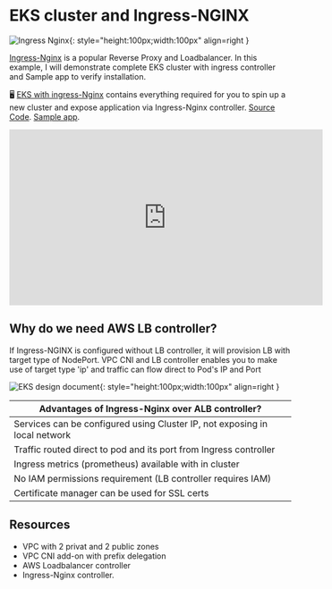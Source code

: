 # EKS cluster and Ingress-NGINX
![Ingress Nginx ](https://vettom-images.s3.eu-west-1.amazonaws.com/kubernetes/ingress-nginx.png){: style="height:100px;width:100px" align=right }

[Ingress-Nginx](https://github.com/kubernetes/ingress-nginx) is a popular Reverse Proxy and Loadbalancer. In this example, I will demonstrate complete EKS cluster with ingress controller and Sample app to verify installation.

:desktop_computer:  [EKS with ingress-Nginx](https://github.com/vettom/aws-eks-terraform/tree/main/EKS-Cluster-ingress) contains everything required for you to spin up a new cluster and expose application via Ingress-Nginx controller. [Source Code](https://github.com/vettom/aws-eks-terraform/tree/main/EKS-Cluster-ingress). [Sample app](https://github.com/vettom/aws-eks-terraform/tree/main/EKS-Cluster-ingress/Sample-app).

<iframe width="560" height="315" src="https://www.youtube.com/embed/0QhY-QTVSfw?si=WO48SN2AfH_6Zbgu" title="EKS Ingress-Nginx" frameborder="0" allow="accelerometer; autoplay; clipboard-write; encrypted-media; gyroscope; picture-in-picture; web-share" referrerpolicy="strict-origin-when-cross-origin" allowfullscreen></iframe>

## Why do we need AWS LB controller?
If Ingress-NGINX is configured without LB controller, it will provision LB with target type of NodePort. VPC CNI and LB controller enables you to make use of target type 'ip' and traffic can flow direct to Pod's IP and Port

![EKS design document ](https://vettom-images.s3.eu-west-1.amazonaws.com/aws/amazon_eks.png){: style="height:100px;width:100px" align=right }

|Advantages of Ingress-Nginx over ALB controller?|
|-------------------------|
|Services can be configured using Cluster IP, not exposing in local network | 
|Traffic routed direct to pod and its port from Ingress controller|
| Ingress metrics (prometheus) available with in cluster|
| No IAM permissions requirement (LB controller requires IAM) |
| Certificate manager can be used for SSL certs|

## Resources

- VPC with 2  privat and 2 public zones
- VPC CNI add-on with prefix delegation
- AWS Loadbalancer controller
- Ingress-Nginx controller.

